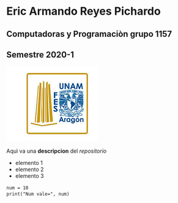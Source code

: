 # Eric Armando Reyes Pichardo 
## Computadoras y Programaciòn grupo 1157
## Semestre 2020-1
![Logo Fes Aragon](fesar.jpg)

Aquì va una **descripcion** del *repositorio*
- elemento 1
- elemento 2
- elemento 3

```
num = 10 
print("Num vale=", num)
```

